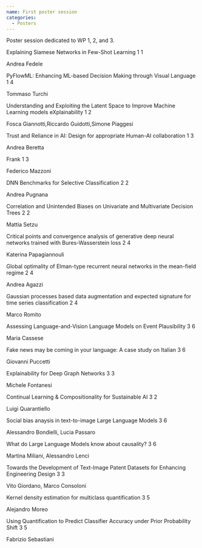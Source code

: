 ```yaml
---
name: First poster session
categories:
  - Posters
---
```


Poster session dedicated to WP 1, 2, and 3.

<div class="ui segments">
  <div class="ui segment poster wp1">
    <span class="title">Explaining Siamese Networks in Few-Shot Learning</span>
    <span class="block">
      <span class="wp">1</span>
      <span class="task">1</span>
    </span>
    <p class="presenter">Andrea Fedele</p>
  </div>
  
  <div class="ui segment poster wp1">
    <span class="title">PyFlowML: Enhancing ML-based Decision Making through Visual Language</span>
    <span class="block">
      <span class="wp">1</span>
      <span class="task">4</span>
    </span>
    <p class="presenter">Tommaso Turchi</p>
  </div>
  
  <div class="ui segment poster wp1">
    <span class="title">Understanding and Exploiting the Latent Space to Improve Machine Learning models eXplainability</span>
    <span class="block">
      <span class="wp">1</span>
      <span class="task">2</span>
    </span>
    <p class="presenter">Fosca Giannotti,Riccardo Guidotti,Simone Piaggesi</p>
  </div>
  
  <div class="ui segment poster wp1">
    <span class="title">Trust and Reliance in AI: Design for appropriate Human-AI collaboration</span>
    <span class="block">
      <span class="wp">1</span>
      <span class="task">3</span>
    </span>
    <p class="presenter">Andrea Beretta</p>
  </div>

  <div class="ui segment poster wp1">
    <span class="title">Frank</span>
    <span class="block">
      <span class="wp">1</span>
      <span class="task">3</span>
    </span>
    <p class="presenter">Federico Mazzoni</p>
  </div>
</div>


<div class="ui segments">
  <div class="ui segment poster wp2">
    <span class="title">DNN Benchmarks for Selective Classification</span>
    <span class="block">
      <span class="wp">2</span>
      <span class="task">2</span>
    </span>
    <p class="presenter">Andrea Pugnana</p>
  </div>

  <div class="ui segment poster wp2">
    <span class="title">Correlation and Unintended Biases on Univariate and Multivariate Decision Trees</span>
    <span class="block">
      <span class="wp">2</span>
      <span class="task">2</span>
    </span>
    <p class="presenter">Mattia Setzu</p>
  </div>

  <div class="ui segment poster wp2">
    <span class="title">Critical points and convergence analysis of generative deep neural networks trained with Bures-Wasserstein loss</span>
    <span class="block">
      <span class="wp">2</span>
      <span class="task">4</span>
    </span>
    <p class="presenter">Katerina Papagiannouli</p>
  </div>
  
  <div class="ui segment poster wp2">
    <span class="title">Global optimality of Elman-type recurrent neural networks in the mean-field regime</span>
    <span class="block">
      <span class="wp">2</span>
      <span class="task">4</span>
    </span>
    <p class="presenter">Andrea Agazzi</p>
  </div>
  
  <div class="ui segment poster wp2">
    <span class="title">Gaussian processes based data augmentation and expected signature for time series classification</span>
    <span class="block">
      <span class="wp">2</span>
      <span class="task">4</span>
    </span>
    <p class="presenter">Marco Romito</p>
  </div>
</div>

<div class="ui segments">
  <div class="ui segment poster wp3">
    <span class="title">Assessing Language-and-Vision Language Models on Event Plausibility</span>
    <span class="block">
      <span class="wp">3</span>
      <span class="task">6</span>
    </span>
    <p class="presenter">Maria Cassese</p>
  </div>

  <div class="ui segment poster wp3">
    <span class="title">Fake news may be coming in your language: A case study on Italian</span>
    <span class="block">
      <span class="wp">3</span>
      <span class="task">6</span>
    </span>
    <p class="presenter">Giovanni Puccetti</p>
  </div>

  <div class="ui segment poster wp3">
    <span class="title">Explainability for Deep Graph Networks</span>
    <span class="block">
      <span class="wp">3</span>
      <span class="task">3</span>
    </span>
    <p class="presenter">Michele Fontanesi</p>
  </div>

  <div class="ui segment poster wp3">
    <span class="title">Continual Learning & Compositionality for Sustainable AI</span>
    <span class="block">
      <span class="wp">3</span>
      <span class="task">2</span>
    </span>
    <p class="presenter">Luigi Quarantiello</p>
  </div>
  
  <div class="ui segment poster wp3">
    <span class="title">Social bias anaysis in text-to-image Large Language Models</span>
    <span class="block">
      <span class="wp">3</span>
      <span class="task">6</span>
    </span>
    <p class="presenter">Alessandro Bondielli, Lucia Passaro</p>
  </div>
  
  <div class="ui segment poster wp3">
    <span class="title">What do Large Language Models know about causality?</span>
    <span class="block">
      <span class="wp">3</span>
      <span class="task">6</span>
    </span>
    <p class="presenter">Martina Miliani, Alessandro Lenci</p>
  </div>
  
  <div class="ui segment poster wp3">
    <span class="title">Towards the Development of Text-Image Patent Datasets for Enhancing Engineering Design</span>
    <span class="block">
      <span class="wp">3</span>
      <span class="task">3</span>
    </span>
    <p class="presenter">Vito Giordano, Marco Consoloni</p>
  </div>

  <div class="ui segment poster wp3">
    <span class="title">Kernel density estimation for multiclass quantification</span>
    <span class="block">
      <span class="wp">3</span>
      <span class="task">5</span>
    </span>
    <p class="presenter">Alejandro Moreo</p>
  </div>

  <div class="ui segment poster wp3">
    <span class="title">Using Quantification to Predict Classifier Accuracy under Prior Probability Shift</span>
    <span class="block">
      <span class="wp">3</span>
      <span class="task">5</span>
    </span>
    <p class="presenter">Fabrizio Sebastiani</p>
  </div>

  
</div>
